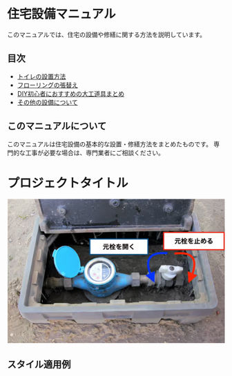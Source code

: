 # 住宅設備マニュアル

このマニュアルでは、住宅の設備や修繕に関する方法を説明しています。

## 目次

- [トイレの設置方法](toilet-installation.html)
- [フローリングの張替え](flooring-replacement.html)
- [DIY初心者におすすめの大工道具まとめ](kougu.html)
- [その他の設備について](other-equipment.md)

## このマニュアルについて

このマニュアルは住宅設備の基本的な設置・修繕方法をまとめたものです。
専門的な工事が必要な場合は、専門業者にご相談ください。

# プロジェクトタイトル

![プロジェクトロゴ](30.png)

## スタイル適用例

<link rel="stylesheet" href="assets/css/custom.css">
